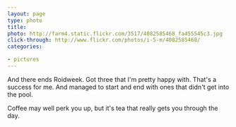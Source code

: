 ```yaml
---
layout: page
type: photo
title: 
photo: http://farm4.static.flickr.com/3517/4082585468_fa455545c3.jpg
click-through: http://www.flickr.com/photos/i-5-m/4082585468/
categories: 

- pictures
---
```

And there ends Roidweek. Got three that I'm pretty happy with. That's a success for me. And managed to start and end with ones that didn't get into the pool.

Coffee may well perk you up, but it's tea that really gets you through the day.
